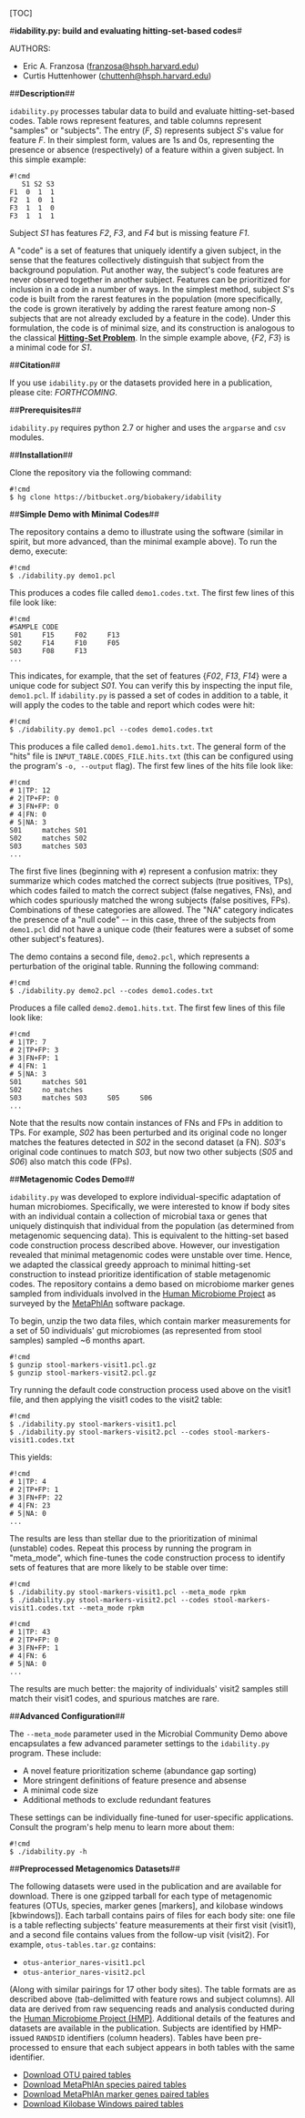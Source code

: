 [TOC]

#**idability.py: build and evaluating hitting-set-based codes**#

AUTHORS: 
* Eric A. Franzosa (franzosa@hsph.harvard.edu)
* Curtis Huttenhower (chuttenh@hsph.harvard.edu)

##**Description**##

``idability.py`` processes tabular data to build and evaluate hitting-set-based codes. Table rows represent features, and table columns represent "samples" or "subjects". The entry (*F*, *S*) represents subject *S*'s value for feature *F*. In their simplest form, values are 1s and 0s, representing the presence or absence (respectively) of a feature within a given subject. In this simple example:

```
#!cmd
   S1 S2 S3
F1  0  1  1
F2  1  0  1
F3  1  1  0
F3  1  1  1
```

Subject *S1* has features *F2*, *F3*, and *F4* but is missing feature *F1*. 

A "code" is a set of features that uniquely identify a given subject, in the sense that the features collectively distinguish that subject from the background population. Put another way, the subject's code features are never observed together in another subject. Features can be prioritized for inclusion in a code in a number of ways. In the simplest method, subject *S*'s code is built from the rarest features in the population (more specifically, the code is grown iteratively by adding the rarest feature among non-*S* subjects that are not already excluded by a feature in the code). Under this formulation, the code is of minimal size, and its construction is analogous to the classical [**Hitting-Set Problem**](http://en.wikipedia.org/wiki/Set_cover_problem#Hitting_set_formulation). In the simple example above, {*F2*, *F3*} is a minimal code for *S1*.

##**Citation**##

If you use ``idability.py`` or the datasets provided here in a publication, please cite: *FORTHCOMING*.

##**Prerequisites**##

``idability.py`` requires python 2.7 or higher and uses the ``argparse`` and ``csv`` modules.

##**Installation**##

Clone the repository via the following command:

```
#!cmd
$ hg clone https://bitbucket.org/biobakery/idability
```

##**Simple Demo with Minimal Codes**##

The repository contains a demo to illustrate using the software (similar in spirit, but more advanced, than the minimal example above). To run the demo, execute:

```
#!cmd
$ ./idability.py demo1.pcl
```

This produces a codes file called ``demo1.codes.txt``. The first few lines of this file look like:

```
#!cmd
#SAMPLE CODE
S01     F15     F02     F13
S02     F14     F10     F05
S03     F08     F13
...
```

This indicates, for example, that the set of features {*F02*, *F13*, *F14*} were a unique code for subject *S01*. You can verify this by inspecting the input file, ``demo1.pcl``. If ``idability.py`` is passed a set of codes in addition to a table, it will apply the codes to the table and report which codes were hit:

```
#!cmd
$ ./idability.py demo1.pcl --codes demo1.codes.txt
```

This produces a file called ``demo1.demo1.hits.txt``. The general form of the "hits" file is ``INPUT_TABLE.CODES_FILE.hits.txt`` (this can be configured using the program's ``-o, --output`` flag). The first few lines of the hits file look like:

```
#!cmd
# 1|TP: 12
# 2|TP+FP: 0
# 3|FN+FP: 0
# 4|FN: 0
# 5|NA: 3
S01     matches S01
S02     matches S02
S03     matches S03
...
```

The first five lines (beginning with ``#``) represent a confusion matrix: they summarize which codes matched the correct subjects (true positives, TPs), which codes failed to match the correct subject (false negatives, FNs), and which codes spuriously matched the wrong subjects (false positives, FPs). Combinations of these categories are allowed. The "NA" category indicates the presence of a "null code" -- in this case, three of the subjects from ``demo1.pcl`` did not have a unique code (their features were a subset of some other subject's features).

The demo contains a second file, ``demo2.pcl``, which represents a perturbation of the original table. Running the following command:

```
#!cmd
$ ./idability.py demo2.pcl --codes demo1.codes.txt
```

Produces a file called ``demo2.demo1.hits.txt``. The first few lines of this file look like:

```
#!cmd
# 1|TP: 7
# 2|TP+FP: 3
# 3|FN+FP: 1
# 4|FN: 1
# 5|NA: 3
S01     matches S01
S02     no_matches
S03     matches S03     S05     S06
...
```

Note that the results now contain instances of FNs and FPs in addition to TPs. For example, *S02* has been perturbed and its original code no longer matches the features detected in *S02* in the second dataset (a FN). *S03*'s original code continues to match *S03*, but now two other subjects (*S05* and *S06*) also match this code (FPs).

##**Metagenomic Codes Demo**##

``idability.py`` was developed to explore individual-specific adaptation of human microbiomes. Specifically, we were interested to know if body sites with an individual contain a collection of microbial taxa or genes that uniquely distinquish that individual from the population (as determined from metagenomic sequencing data). This is equivalent to the hitting-set based code construction process described above. However, our investigation revealed that minimal metagenomic codes were unstable over time. Hence, we adapted the classical greedy approach to minimal hitting-set construction to instead prioritize identification of stable metagenomic codes. The repository contains a demo based on microbiome marker genes sampled from individuals involved in the [Human Microbiome Project](http://www.hmpdacc.org/) as surveyed by the [MetaPhlAn](http://huttenhower.sph.harvard.edu/metaphlan) software package.

To begin, unzip the two data files, which contain marker measurements for a set of 50 individuals' gut microbiomes (as represented from stool samples) sampled ~6 months apart.

```
#!cmd
$ gunzip stool-markers-visit1.pcl.gz 
$ gunzip stool-markers-visit2.pcl.gz 
```

Try running the default code construction process used above on the visit1 file, and then applying the visit1 codes to the visit2 table:

```
#!cmd
$ ./idability.py stool-markers-visit1.pcl
$ ./idability.py stool-markers-visit2.pcl --codes stool-markers-visit1.codes.txt
```

This yields:

```
#!cmd
# 1|TP: 4
# 2|TP+FP: 1
# 3|FN+FP: 22
# 4|FN: 23
# 5|NA: 0
...
```

The results are less than stellar due to the prioritization of minimal (unstable) codes. Repeat this process by running the program in "meta_mode", which fine-tunes the code construction process to identify sets of features that are more likely to be stable over time:

```
#!cmd
$ ./idability.py stool-markers-visit1.pcl --meta_mode rpkm
$ ./idability.py stool-markers-visit2.pcl --codes stool-markers-visit1.codes.txt --meta_mode rpkm
```

```
#!cmd
# 1|TP: 43
# 2|TP+FP: 0
# 3|FN+FP: 1
# 4|FN: 6
# 5|NA: 0
...
```

The results are much better: the majority of individuals' visit2 samples still match their visit1 codes, and spurious matches are rare.

##**Advanced Configuration**##

The ``--meta_mode`` parameter used in the Microbial Community Demo above encapsulates a few advanced parameter settings to the ``idability.py`` program. These include:

* A novel feature prioritization scheme (abundance gap sorting)
* More stringent definitions of feature presence and absense
* A minimal code size
* Additional methods to exclude redundant features

These settings can be individually fine-tuned for user-specific applications. Consult the program's help menu to learn more about them:

```
#!cmd
$ ./idability.py -h
```

##**Preprocessed Metagenomics Datasets**##

The following datasets were used in the publication and are available for download. There is one gzipped tarball for each type of metagenomic features (OTUs, species, marker genes [markers], and kilobase windows [kbwindows]). Each tarball contains pairs of files for each body site: one file is a table reflecting subjects' feature measurements at their first visit (visit1), and a second file contains values from the follow-up visit (visit2). For example, ``otus-tables.tar.gz`` contains:

* ``otus-anterior_nares-visit1.pcl``
* ``otus-anterior_nares-visit2.pcl``

(Along with similar pairings for 17 other body sites). The table formats are as described above (tab-delimitted with feature rows and subject columns). All data are derived from raw sequencing reads and analysis conducted during the [Human Microbiome Project (HMP)](http://www.hmpdacc.org/). Additional details of the features and datasets are available in the publication. Subjects are identified by HMP-issued ``RANDSID`` identifiers (column headers). Tables have been pre-processed to ensure that each subject appears in both tables with the same identifier.

* [Download OTU paired tables](https://bitbucket.org/biobakery/idability/downloads/otus-tables.tar.gz)
* [Download MetaPhlAn species paired tables](https://bitbucket.org/biobakery/idability/downloads/species-tables.tar.gz)
* [Download MetaPhlAn marker genes paired tables](https://bitbucket.org/biobakery/idability/downloads/markers-tables.tar.gz)
* [Download Kilobase Windows paired tables](https://bitbucket.org/biobakery/idability/downloads/kbwindows-tables.tar.gz)